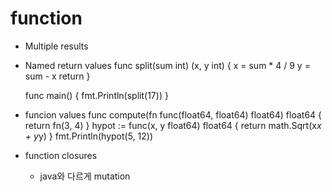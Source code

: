 # function

- Multiple results
- Named return values
  func split(sum int) (x, y int) {
    x = sum * 4 / 9
    y = sum - x
    return
  }

  func main() {
    fmt.Println(split(17))
  }

- funcion values
  func compute(fn func(float64, float64) float64) float64 {
    return fn(3, 4)
  }
  hypot := func(x, y float64) float64 {
    return math.Sqrt(x*x + y*y)
  }
  fmt.Println(hypot(5, 12))

- function closures
  - java와 다르게 mutation

